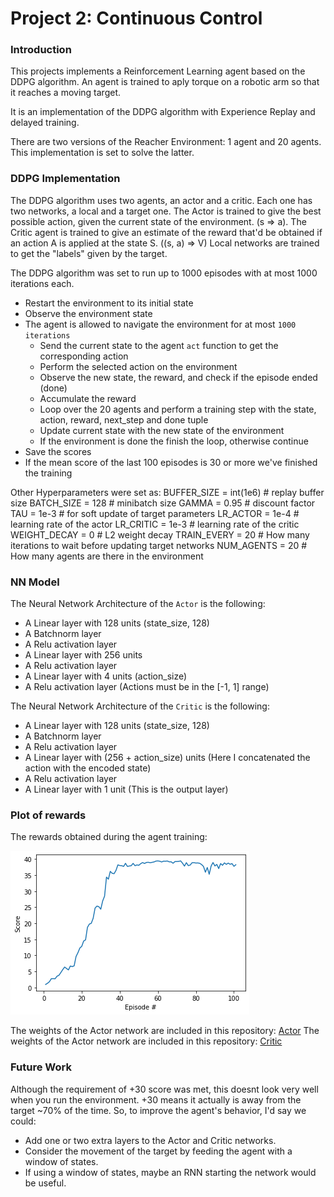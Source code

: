 # Project 2: Continuous Control

### Introduction
This projects implements a Reinforcement Learning agent based on the DDPG algorithm. An agent is trained to aply torque on a robotic arm so that it reaches a moving target.

It is an implementation of the DDPG algorithm with Experience Replay and delayed training.

There are two versions of the Reacher Environment: 1 agent and 20 agents. This implementation is set to solve the latter.

### DDPG Implementation

The DDPG algorithm uses two agents, an actor and a critic. Each one has two networks, a local and a target one. 
The Actor is trained to give the best possible action, given the current state of the environment. (s => a).
The Critic agent is trained to give an estimate of the reward that'd be obtained if an action A is applied at the state S. ((s, a) => V)
Local networks are trained to get the "labels" given by the target. 

The DDPG algorithm was set to run up to 1000 episodes with at most 1000 iterations each. 

- Restart the environment to its initial state
- Observe the environment state
- The agent is allowed to navigate the environment for at most `1000 iterations`
  * Send the current state to the agent `act` function to get the corresponding action
  * Perform the selected action on the environment
  * Observe the new state, the reward, and check if the episode ended (done)
  * Accumulate the reward
  * Loop over the 20 agents and perform a training step with the state, action, reward, next_step and done tuple
  * Update current state with the new state of the environment
  * If the environment is done the finish the loop, otherwise continue
- Save the scores
- If the mean score of the last 100 episodes is 30 or more we've finished the training

Other Hyperparameters were set as:
BUFFER_SIZE = int(1e6)  # replay buffer size
BATCH_SIZE = 128        # minibatch size
GAMMA = 0.95            # discount factor
TAU = 1e-3              # for soft update of target parameters
LR_ACTOR = 1e-4         # learning rate of the actor 
LR_CRITIC = 1e-3        # learning rate of the critic
WEIGHT_DECAY = 0        # L2 weight decay
TRAIN_EVERY = 20        # How many iterations to wait before updating target networks
NUM_AGENTS = 20         # How many agents are there in the environment

### NN Model
The Neural Network Architecture of the `Actor` is the following:

- A Linear layer with 128 units (state_size, 128)
- A Batchnorm layer
- A Relu activation layer
- A Linear layer with 256 units
- A Relu activation layer
- A Linear layer with 4 units (action_size) 
- A Relu activation layer (Actions must be in the [-1, 1] range)

The Neural Network Architecture of the `Critic` is the following:

- A Linear layer with 128 units (state_size, 128)
- A Batchnorm layer
- A Relu activation layer
- A Linear layer with (256 + action_size) units (Here I concatenated the action with the encoded state)
- A Relu activation layer
- A Linear layer with 1 unit (This is the output layer)

### Plot of rewards
The rewards obtained during the agent training:

![Rewards](scores.png)

The weights of the Actor network are included in this repository: [Actor](checkpoint_actor.pth)
The weights of the Actor network are included in this repository: [Critic](checkpoint_critic.pth)

### Future Work
Although the requirement of +30 score was met, this doesnt look very well when you run the environment. +30 means it actually is away from the target ~70% of the time. So, to improve the agent's behavior, I'd say we could:
- Add one or two extra layers to the Actor and Critic networks.
- Consider the movement of the target by feeding the agent with a window of states.
- If using a window of states, maybe an RNN starting the network would be useful.